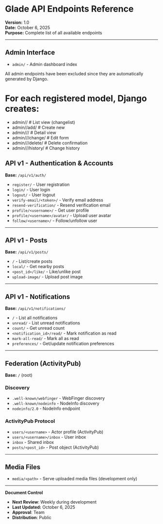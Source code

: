 # Glade API Endpoints Reference

**Version:** 1.0  
**Date:** October 6, 2025  
**Purpose:** Complete list of all available endpoints

---

## Admin Interface

- `admin/` - Admin dashboard index

All admin endpoints have been excluded since they are automatically generated by Django. 

# For each registered model, Django creates:
- admin/<model>/              # List view (changelist)
- admin/<model>/add/          # Create new
- admin/<model>/<id>/         # Detail view
- admin/<model>/<id>/change/  # Edit form
- admin/<model>/<id>/delete/  # Delete confirmation
- admin/<model>/<id>/history/ # Change history

## API v1 - Authentication & Accounts

**Base:** `/api/v1/auth/`

- `register/` - User registration
- `login/` - User login
- `logout/` - User logout
- `verify-email/<token>/` - Verify email address
- `resend-verification/` - Resend verification email
- `profile/<username>/` - Get user profile
- `profile/<username>/avatar/` - Upload user avatar
- `follow/<username>/` - Follow/unfollow user

---

## API v1 - Posts

**Base:** `/api/v1/posts/`

- `/` - List/create posts
- `local/` - Get nearby posts
- `<post_id>/like/` - Like/unlike post
- `upload-image/` - Upload post image

---

## API v1 - Notifications

**Base:** `/api/v1/notifications/`

- `/` - List all notifications
- `unread/` - List unread notifications
- `count/` - Get unread count
- `<notification_id>/read/` - Mark notification as read
- `mark-all-read/` - Mark all as read
- `preferences/` - Get/update notification preferences

---

## Federation (ActivityPub)

**Base:** `/` (root)

### Discovery
- `.well-known/webfinger` - WebFinger discovery
- `.well-known/nodeinfo` - NodeInfo discovery
- `nodeinfo/2.0` - NodeInfo endpoint

### ActivityPub Protocol
- `users/<username>` - Actor profile (ActivityPub)
- `users/<username>/inbox` - User inbox
- `inbox` - Shared inbox
- `posts/<post_id>` - Post object (ActivityPub)

---

## Media Files

- `media/<path>` - Serve uploaded media files (development only)

---

**Document Control**
- **Next Review**: Weekly during development
- **Last Updated:** October 6, 2025
- **Approval**: Team
- **Distribution**: Public